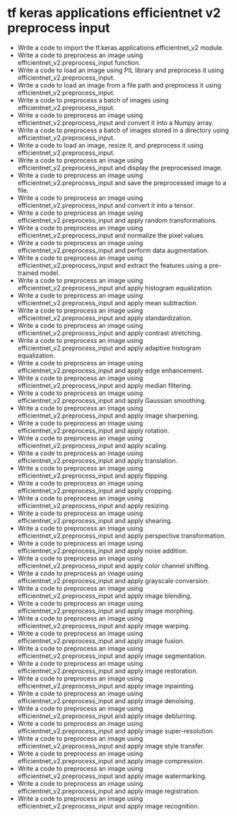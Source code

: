 # tf keras applications efficientnet v2 preprocess input

- Write a code to import the tf.keras.applications.efficientnet_v2 module.
- Write a code to preprocess an image using efficientnet_v2.preprocess_input function.
- Write a code to load an image using PIL library and preprocess it using efficientnet_v2.preprocess_input.
- Write a code to load an image from a file path and preprocess it using efficientnet_v2.preprocess_input.
- Write a code to preprocess a batch of images using efficientnet_v2.preprocess_input.
- Write a code to preprocess an image using efficientnet_v2.preprocess_input and convert it into a Numpy array.
- Write a code to preprocess a batch of images stored in a directory using efficientnet_v2.preprocess_input.
- Write a code to load an image, resize it, and preprocess it using efficientnet_v2.preprocess_input.
- Write a code to preprocess an image using efficientnet_v2.preprocess_input and display the preprocessed image.
- Write a code to preprocess an image using efficientnet_v2.preprocess_input and save the preprocessed image to a file.
- Write a code to preprocess an image using efficientnet_v2.preprocess_input and convert it into a tensor.
- Write a code to preprocess an image using efficientnet_v2.preprocess_input and apply random transformations.
- Write a code to preprocess an image using efficientnet_v2.preprocess_input and normalize the pixel values.
- Write a code to preprocess an image using efficientnet_v2.preprocess_input and perform data augmentation.
- Write a code to preprocess an image using efficientnet_v2.preprocess_input and extract the features using a pre-trained model.
- Write a code to preprocess an image using efficientnet_v2.preprocess_input and apply histogram equalization.
- Write a code to preprocess an image using efficientnet_v2.preprocess_input and apply mean subtraction.
- Write a code to preprocess an image using efficientnet_v2.preprocess_input and apply standardization.
- Write a code to preprocess an image using efficientnet_v2.preprocess_input and apply contrast stretching.
- Write a code to preprocess an image using efficientnet_v2.preprocess_input and apply adaptive histogram equalization.
- Write a code to preprocess an image using efficientnet_v2.preprocess_input and apply edge enhancement.
- Write a code to preprocess an image using efficientnet_v2.preprocess_input and apply median filtering.
- Write a code to preprocess an image using efficientnet_v2.preprocess_input and apply Gaussian smoothing.
- Write a code to preprocess an image using efficientnet_v2.preprocess_input and apply image sharpening.
- Write a code to preprocess an image using efficientnet_v2.preprocess_input and apply rotation.
- Write a code to preprocess an image using efficientnet_v2.preprocess_input and apply scaling.
- Write a code to preprocess an image using efficientnet_v2.preprocess_input and apply translation.
- Write a code to preprocess an image using efficientnet_v2.preprocess_input and apply flipping.
- Write a code to preprocess an image using efficientnet_v2.preprocess_input and apply cropping.
- Write a code to preprocess an image using efficientnet_v2.preprocess_input and apply resizing.
- Write a code to preprocess an image using efficientnet_v2.preprocess_input and apply shearing.
- Write a code to preprocess an image using efficientnet_v2.preprocess_input and apply perspective transformation.
- Write a code to preprocess an image using efficientnet_v2.preprocess_input and apply noise addition.
- Write a code to preprocess an image using efficientnet_v2.preprocess_input and apply color channel shifting.
- Write a code to preprocess an image using efficientnet_v2.preprocess_input and apply grayscale conversion.
- Write a code to preprocess an image using efficientnet_v2.preprocess_input and apply image blending.
- Write a code to preprocess an image using efficientnet_v2.preprocess_input and apply image morphing.
- Write a code to preprocess an image using efficientnet_v2.preprocess_input and apply image warping.
- Write a code to preprocess an image using efficientnet_v2.preprocess_input and apply image fusion.
- Write a code to preprocess an image using efficientnet_v2.preprocess_input and apply image segmentation.
- Write a code to preprocess an image using efficientnet_v2.preprocess_input and apply image restoration.
- Write a code to preprocess an image using efficientnet_v2.preprocess_input and apply image inpainting.
- Write a code to preprocess an image using efficientnet_v2.preprocess_input and apply image denoising.
- Write a code to preprocess an image using efficientnet_v2.preprocess_input and apply image deblurring.
- Write a code to preprocess an image using efficientnet_v2.preprocess_input and apply image super-resolution.
- Write a code to preprocess an image using efficientnet_v2.preprocess_input and apply image style transfer.
- Write a code to preprocess an image using efficientnet_v2.preprocess_input and apply image compression.
- Write a code to preprocess an image using efficientnet_v2.preprocess_input and apply image watermarking.
- Write a code to preprocess an image using efficientnet_v2.preprocess_input and apply image registration.
- Write a code to preprocess an image using efficientnet_v2.preprocess_input and apply image recognition.